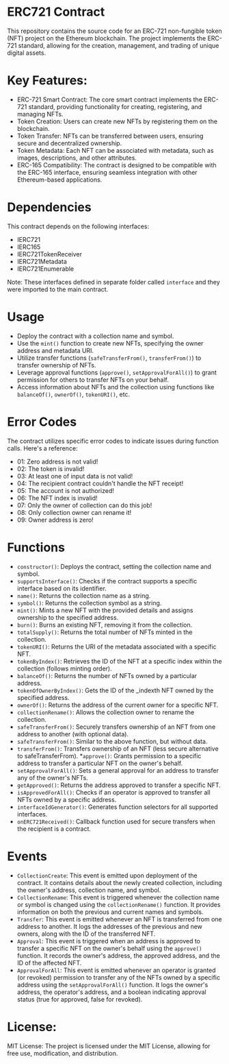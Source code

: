 # ERC721 Contract
This repository contains the source code for an ERC-721 non-fungible token (NFT) project on the Ethereum blockchain. The project implements the ERC-721 standard, allowing for the creation, management, and trading of unique digital assets.

# Key Features:

  * ERC-721 Smart Contract: The core smart contract implements the ERC-721 standard, providing functionality for creating, registering, and managing NFTs.
  * Token Creation: Users can create new NFTs by registering them on the blockchain.
  * Token Transfer: NFTs can be transferred between users, ensuring secure and decentralized ownership.
  * Token Metadata: Each NFT can be associated with metadata, such as images, descriptions, and other attributes.
  * ERC-165 Compatibility: The contract is designed to be compatible with the ERC-165 interface, ensuring seamless integration with other Ethereum-based applications.

# Dependencies
This contract depends on the following interfaces:
 * IERC721
 * IERC165
 * IERC721TokenReceiver
 * IERC721Metadata
 * IERC721Enumerable

Note: These interfaces defined in separate folder called `interface` and they were imported to the main contract.

# Usage
 * Deploy the contract with a collection name and symbol.
 * Use the `mint()` function to create new NFTs, specifying the owner address and metadata URI.
 * Utilize transfer functions (`safeTransferFrom()`, `transferFrom()`) to transfer ownership of NFTs.
 * Leverage approval functions (`approve()`, `setApprovalForAll()`) to grant permission for others to transfer NFTs on your behalf.
 * Access information about NFTs and the collection using functions like `balanceOf()`, `ownerOf()`, `tokenURI()`, etc.

# Error Codes
The contract utilizes specific error codes to indicate issues during function calls. Here's a reference:

 * 01: Zero address is not valid!
 * 02: The token is invalid!
 * 03: At least one of input data is not valid!
 * 04: The recipient contract couldn't handle the NFT receipt!
 * 05: The account is not authorized!
 * 06: The NFT index is invalid!
 * 07: Only the owner of collection can do this job!
 * 08: Only collection owner can rename it!
 * 09: Owner address is zero!

# Functions
 * `constructor()`: Deploys the contract, setting the collection name and symbol.
 * `supportsInterface()`: Checks if the contract supports a specific interface based on its identifier.
 * `name()`: Returns the collection name as a string.
 * `symbol()`: Returns the collection symbol as a string.
 * `mint()`: Mints a new NFT with the provided details and assigns ownership to the specified address.
 * `burn()`: Burns an existing NFT, removing it from the collection.
 * `totalSupply()`: Returns the total number of NFTs minted in the collection.
 * `tokenURI()`: Returns the URI of the metadata associated with a specific NFT.
 * `tokenByIndex()`: Retrieves the ID of the NFT at a specific index within the collection (follows minting order).
 * `balanceOf()`: Returns the number of NFTs owned by a particular address.
 * `tokenOfOwnerByIndex()`: Gets the ID of the _indexth NFT owned by the specified address.
 * `ownerOf()`: Returns the address of the current owner for a specific NFT.
 * `collectionRename()`: Allows the collection owner to rename the collection.
 * `safeTransferFrom()`: Securely transfers ownership of an NFT from one address to another (with optional data).
 * `safeTransferFrom()`: Similar to the above function, but without data.
 * `transferFrom()`: Transfers ownership of an NFT (less secure alternative to safeTransferFrom).
 *`approve()`: Grants permission to a specific address to transfer a particular NFT on the owner's behalf.
 * `setApprovalForAll()`: Sets a general approval for an address to transfer any of the owner's NFTs.
 * `getApproved()`: Returns the address approved to transfer a specific NFT.
 * `isApprovedForAll()`: Checks if an operator is approved to transfer all NFTs owned by a specific address.
 * `interfaceIdGenerator()`: Generates function selectors for all supported interfaces.
 * `onERC721Received()`: Callback function used for secure transfers when the recipient is a contract.

 # Events
 * `CollectionCreate`: This event is emitted upon deployment of the contract. It contains details about the newly created collection, including the owner's address, collection name, and symbol.
 * `CollectionRename`: This event is triggered whenever the collection name or symbol is changed using the `collectionRename()` function. It provides information on both the previous and current names and symbols.
 * `Transfer`: This event is emitted whenever an NFT is transferred from one address to another. It logs the addresses of the previous and new owners, along with the ID of the transferred NFT.
 * `Approval`: This event is triggered when an address is approved to transfer a specific NFT on the owner's behalf using the `approve()` function. It records the owner's address, the approved address, and the ID of the affected NFT.
 * `ApprovalForAll`: This event is emitted whenever an operator is granted (or revoked) permission to transfer any of the NFTs owned by a specific address using the `setApprovalForAll()` function. It logs the owner's address, the operator's address, and a boolean indicating approval status (true for approved, false for revoked).

# License:
MIT License: The project is licensed under the MIT License, allowing for free use, modification, and distribution.
